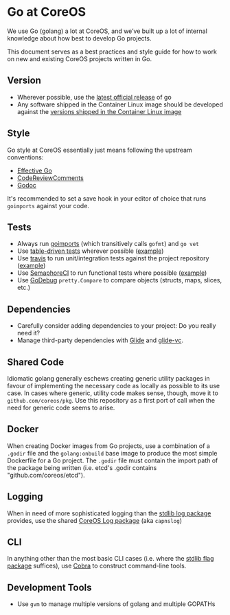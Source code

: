 # Go at CoreOS

We use Go (golang) a lot at CoreOS, and we’ve built up a lot of internal knowledge about how best to develop Go projects.

This document serves as a best practices and style guide for how to work on new and existing CoreOS projects written in Go.

## Version

- Wherever possible, use the [latest official release][go-dl] of go
- Any software shipped in the Container Linux image should be developed against the [versions shipped in the Container Linux image](https://github.com/coreos/coreos-overlay/tree/master/dev-lang/go)

[go-dl]: https://golang.org/dl/

## Style

Go style at CoreOS essentially just means following the upstream conventions:
  - [Effective Go][effectivego]
  - [CodeReviewComments][codereview]
  - [Godoc][godoc]

It's recommended to set a save hook in your editor of choice that runs `goimports` against your code.

[effectivego]: https://golang.org/doc/effective_go.html
[codereview]: https://github.com/golang/go/wiki/CodeReviewComments
[godoc]: http://blog.golang.org/godoc-documenting-go-code

## Tests

- Always run [goimports][goimports] (which transitively calls `gofmt`) and `go vet`
- Use [table-driven tests][table-driven] wherever possible ([example][table-driven-example])
- Use [travis][travis] to run unit/integration tests against the project repository ([example][travis-example])
- Use [SemaphoreCI][semaphore] to run functional tests where possible ([example][semaphore-example])
- Use [GoDebug][godebug] `pretty.Compare` to compare objects (structs, maps, slices, etc.)

[godebug]: https://github.com/kylelemons/godebug/
[goimports]: https://github.com/bradfitz/goimports
[table-driven]: https://github.com/golang/go/wiki/TableDrivenTests
[table-driven-example]: https://github.com/coreos/etcd/blob/35fddbc5d01f5e88bbc590c60f0b5e3ea8fa141b/raft/raft_paper_test.go#L186
[travis]: https://travis-ci.org/
[travis-example]: https://github.com/coreos/fleet/blob/master/.travis.yml
[semaphore]: https://semaphoreci.com/
[semaphore-example]: https://github.com/coreos/rkt/blob/master/tests/README.md

## Dependencies

- Carefully consider adding dependencies to your project: Do you really need it?
- Manage third-party dependencies with [Glide][glide] and [glide-vc][glide-vc].

[glide]: https://github.com/Masterminds/glide
[glide-vc]: https://github.com/sgotti/glide-vc

## Shared Code

Idiomatic golang generally eschews creating generic utility packages in favour of implementing the necessary code as locally as possible to its use case.
In cases where generic, utility code makes sense, though, move it to `github.com/coreos/pkg`.
Use this repository as a first port of call when the need for generic code seems to arise.

## Docker

When creating Docker images from Go projects, use a combination of a `.godir` file and the `golang:onbuild` base image to produce the most simple Dockerfile for a Go project.
The `.godir` file must contain the import path of the package being written (i.e. etcd's .godir contains "github.com/coreos/etcd").

## Logging

When in need of more sophisticated logging than the [stdlib log package][stdlib-log] provides, use the shared [CoreOS Log package][capnslog] (aka `capnslog`)

[stdlib-log]: https://golang.org/pkg/log
[capnslog]: https://github.com/coreos/pkg/tree/master/capnslog

## CLI

In anything other than the most basic CLI cases (i.e. where the [stdlib flag package][stdlib-flag] suffices), use [Cobra][cobra] to construct command-line tools.

[stdlib-flag]: https://golang.org/pkg/log
[cobra]: https://github.com/spf13/cobra

## Development Tools

- Use `gvm` to manage multiple versions of golang and multiple GOPATHs
